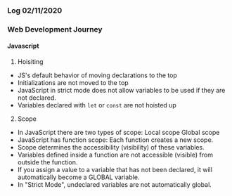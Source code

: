 ### Log 02/11/2020
### Web Development Journey

#### Javascript
1. Hoisiting
  - JS's default behavior of moving declarations to the top
  - Initializations are not moved to the top
  - JavaScript in strict mode does not allow variables to be used if they are not declared.
  - Variables declared with `let` or `const` are not hoisted up
2. Scope
  - In JavaScript there are two types of scope:
    Local scope
    Global scope
  - JavaScript has function scope: Each function creates a new scope.
  - Scope determines the accessibility (visibility) of these variables.
  - Variables defined inside a function are not accessible (visible) from outside the function.
  - If you assign a value to a variable that has not been declared, it will automatically become a GLOBAL variable.
  - In "Strict Mode", undeclared variables are not automatically global.
